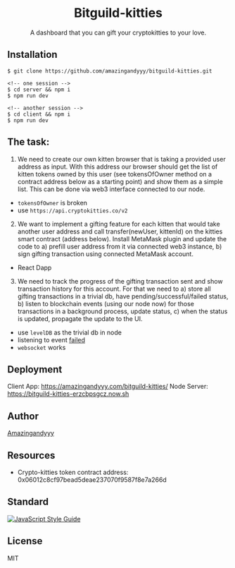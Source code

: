 <h1 align="center">
  Bitguild-kitties
</h1>
<p align="center">
A dashboard that you can gift your cryptokitties to your love.
</p>

## Installation

```command
$ git clone https://github.com/amazingandyyy/bitguild-kitties.git

<!-- one session -->
$ cd server && npm i
$ npm run dev

<!-- another session -->
$ cd client && npm i
$ npm run dev
```

## The task:

1. We need to create our own kitten browser that is taking a provided user address as input. With this address our browser should get the list of kitten tokens owned by this user (see tokensOfOwner method on a contract address below as a starting point) and show them as a simple list. This can be done via web3 interface connected to our node.
  - `tokensOfOwner` is broken 
  - use `https://api.cryptokitties.co/v2`

2. We want to implement a gifting feature for each kitten that would take another user address and call transfer(newUser, kittenId) on the kitties smart contract (address below). Install MetaMask plugin and update the code to a) prefill user address from it via connected web3 instance, b) sign gifting transaction using connected MetaMask account.
  - React Dapp
3. We need to track the progress of the gifting transaction sent and show transaction history for this account. For that we need to a) store all gifting transactions in a trivial db, have pending/successful/failed status, b) listen to blockchain events (using our node now) for those transactions in a background process, update status, c) when the status is updated, propagate the update to the UI.
  - use `levelDB` as the trivial db in node
  - listening to event [failed](https://github.com/amazingandyyy/bitguild-kitties/blob/master/server/src/api.js#L30)
  - `websocket` works

## Deployment

Client App: https://amazingandyyy.com/bitguild-kitties/
Node Server: https://bitguild-kitties-erzcbpsgcz.now.sh

## Author

[Amazingandyyy](https://github.com/amazingandyyy)

## Resources

- Crypto-kitties token contract address: 0x06012c8cf97bead5deae237070f9587f8e7a266d


## Standard

[![JavaScript Style Guide](https://cdn.rawgit.com/standard/standard/master/badge.svg)](https://github.com/standard/standard)

## License
MIT